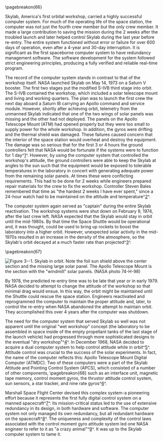 \pagebreakon{66}

Skylab, America's first orbital workshop, carried a highly
successful computer system. For much of the operating life of the space
station, the computer was not just the fourth crew member but the only
crew member. It made a large contribution to saving the mission during
the 2 weeks after the troubled launch and later helped control Skylab
during the last year before re-entry. The entire system functioned
without error or failure for over 600 days of operation, even after a
4-year and 30-day interruption. It is significant as the first
spaceborne computer system to have redundancy management software. The
software development for the system followed strict engineering
principles, producing a fully verified and reliable real-time program.

The record of the computer system stands in contrast to that of the
workshop itself. NASA launched Skylab on May 14, 1973 on a Saturn V
booster. The first two stages put the modified S-IVB third stage into
orbit. The S-IVB contained the workshop, which included a solar
telescope mount and living and working quarters. The plan was to launch
the first crew the next day aboard a Saturn IB carrying an Apollo
command and service module. However, shortly after achieving orbit,
telemetry from the unmanned Skylab indicated that one of the two wings
of solar panels was missing and the other had not deployed. The panels
on the Apollo Telescope Mount (ATM) had opened properly but they were
too small to supply power for the whole workshop. In addition, the gyros
were drifting and the thermal shield was damaged. These failures caused
concern that the interior of the space station would overheat and
destroy the equipment. The damage was so serious that for the first 3 or
4 hours the ground controllers felt that NASA would be fortunate if the
systems were to function for 1 day^[1](#source3)^. However, by
using the computer system that controlled the workshop's attitude, the
ground controllers were able to keep the Skylab at angles to the sun
such that the equipment would be exposed to tolerable temperatures in
the laboratory in concert with generating adequate power from the
remaining solar panels. At times these were conflicting requirements.
This had to be done for 2 weeks while engineers prepared repair
materials for the crew to fix the workshop. Controller Steven Bales
remembered that time as "the hardest 2 weeks I have ever spent," since a
24-hour watch had to be maintained on the attitude and
temperature^[2](#source3)^.

The computer system again served as "captain" during the entire Skylab
reactivation. The workshop systems were shut down on February 9, 1974,
after the last crew left. NASA expected that the Skylab would stay in
orbit until the mid-1980s. By that time the Space Shuttle would be
operational and, it was thought, could be used to bring up rockets to
boost the laboratory into a higher orbit. However, unexpected solar
activity in the mid-1970s resulted in an increase in the density of the
atmosphere, so the Skylab's orbit decayed at a much faster rate than
projected^[3](#source3)^.

\pagebreakon{67}

![**Figure 3--1**. Skylab in orbit. Note the foil sun shield above the center
section and the missing large solar panel. The Apollo Telescope Mount is
the section with the "windmill" solar panels.
(NASA photo 74-H-98)](images/p67.jpg)

By 1978, the predicted re-entry time was to be late that year or in
early 1979. NASA decided to attempt to change the attitude of the
workshop so that minimal drag would ensue. In this way, the orbit might
be maintained until the Shuttle could rescue the space station.
Engineers reactivated and reprogrammed the computer to maintain the
proper attitude and, later, to control the re-entry when NASA abandoned
the attempt to maintain orbit. They accomplished this over 4 years after
the computer was shutdown.

The need for the computer system that served Skylab so well was not
apparent until the original "wet workshop" concept (the laboratory to be
assembled in space inside of the empty propellant tanks of the last
stage of the launch vehicle) had progressed through more sophisticated
designs to the eventual "dry workshop"^[4](#source3)^. In
December 1968, NASA decided to acquire a dual computer system to help
control attitude while in orbit^[5](#source3)^. Attitude control
was crucial to the success of the solar experiments. In fact, the name
of the computer reflects this: Apollo Telescope Mount Digital Computer
(ATMDC). Two of these computers were a part of the Skylab Attitude and
Pointing Control System (APCS), which consisted of a number of other
components, \pagebreakon{68} such as an interface unit, magnetic tape memory,
control moment gyros, the thrustor attitude control system, sun sensors,
a star tracker, and nine rate gyros^[6](#source3)^.

Marshall Space Flight Center devised this complex system-a pioneering
effort because it represents the first fully digital control system on a
manned spacecraft^[7](#source3)^. Its mission-critical status
led to the use of extensive redundancy in its design, in both hardware
and software. The computer system not only managed its own redundancy,
but all redundant hardware on the spacecraft^[8](#source3)^. The
uniqueness and complexity of the control laws associated with the
control moment gyro attitude system led one NASA engineer to refer to it
as "a crazy animal"^[9](#source3)^. It was up to the Skylab
computer system to tame it.
